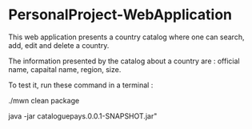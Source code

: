 # PersonalProject-WebApplication
This web application presents a country catalog where one can search, add, edit and delete a country. 

The information presented by the catalog about a country are : official name, capaital name, region, size.

To test it, run these command in a terminal : 

./mwn clean package

java -jar cataloguepays.0.0.1-SNAPSHOT.jar"
